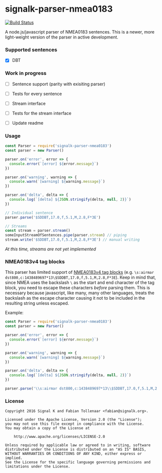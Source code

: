 # signalk-parser-nmea0183
[![Build Status](https://travis-ci.org/SignalK/signalk-parser-nmea0183.svg?branch=development)](https://travis-ci.org/SignalK/signalk-parser-nmea0183)


A node.js/javascript parser of NMEA0183 sentences. This is a newer, more light-weight version of the parser in active development.


### Supported sentences

- [x] DBT


### Work in progress

- [ ] Sentence support (parity with exisiting parser)
- [ ] Tests for every sentence
- [ ] Stream interface
- [ ] Tests for the stream interface
- [ ] Update readme


### Usage

```javascript
const Parser = require('signalk-parser-nmea0183')
const parser = new Parser()

parser.on('error', error => {
  console.error(`[error] ${error.message}`)
})

parser.on('warning', warning => {
  console.warn(`[warning] ${warning.message}`)
})

parser.on('delta', delta => {
  console.log(`[delta] ${JSON.stringify(delta, null, 2)}`)
})

// Individual sentence
parser.parse('$SDDBT,17.0,f,5.1,M,2.8,F*3E')

// Streams
const stream = parser.stream()
someInputStreamOfSentences.pipe(parser.stream) // piping
stream.write('$SDDBT,17.0,f,5.1,M,2.8,F*3E') // manual writing
```

*At this time, streams are not yet implemented*


### NMEA0183v4 tag blocks

This parser has limited support of [NMEA0183v4 tag blocks](http://www.nmea.org/Assets/may%2009%20rtcm%200183_v400.pdf) (e.g. `\s:airmar dst800,c:1438489697*13\$SDDBT,17.0,f,5.1,M,2.8,F*3E`). 
Keep in mind that, since NMEA uses the backslash `\` as the start and end character of the tag block, you need to escape these characters *before* parsing them. 
This is necessary because javascript, like many, many other languages, treats the backslash as the escape character causing it not to be included in the resulting string unless escaped. 

Example: 

```javascript
const Parser = require('signalk-parser-nmea0183')
const parser = new Parser()

parser.on('error', error => {
  console.error(`[error] ${error.message}`)
})

parser.on('warning', warning => {
  console.warn(`[warning] ${warning.message}`)
})

parser.on('delta', delta => {
  console.log(`[delta] ${JSON.stringify(delta, null, 2)}`)
})

parser.parse('\\s:airmar dst800,c:1438489697*13\\$SDDBT,17.0,f,5.1,M,2.8,F*3E')
```


### License 

```
Copyright 2016 Signal K and Fabian Tollenaar <fabian@signalk.org>.

Licensed under the Apache License, Version 2.0 (the "License");
you may not use this file except in compliance with the License.
You may obtain a copy of the License at

    http://www.apache.org/licenses/LICENSE-2.0

Unless required by applicable law or agreed to in writing, software
distributed under the License is distributed on an "AS IS" BASIS,
WITHOUT WARRANTIES OR CONDITIONS OF ANY KIND, either express or implied.
See the License for the specific language governing permissions and
limitations under the License.
```